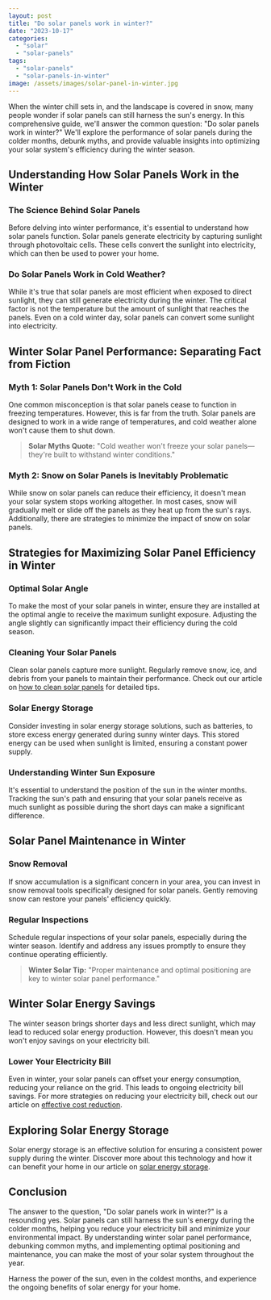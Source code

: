 ```yaml
---
layout: post
title: "Do solar panels work in winter?"
date: "2023-10-17"
categories: 
  - "solar"
  - "solar-panels"
tags: 
  - "solar-panels"
  - "solar-panels-in-winter"
image: /assets/images/solar-panel-in-winter.jpg
---
```


When the winter chill sets in, and the landscape is covered in snow, many people wonder if solar panels can still harness the sun's energy. In this comprehensive guide, we'll answer the common question: "Do solar panels work in winter?" We'll explore the performance of solar panels during the colder months, debunk myths, and provide valuable insights into optimizing your solar system's efficiency during the winter season.

## Understanding How Solar Panels Work in the Winter

### **The Science Behind Solar Panels**

Before delving into winter performance, it's essential to understand how solar panels function. Solar panels generate electricity by capturing sunlight through photovoltaic cells. These cells convert the sunlight into electricity, which can then be used to power your home.

### **Do Solar Panels Work in Cold Weather?**

While it's true that solar panels are most efficient when exposed to direct sunlight, they can still generate electricity during the winter. The critical factor is not the temperature but the amount of sunlight that reaches the panels. Even on a cold winter day, solar panels can convert some sunlight into electricity.

## Winter Solar Panel Performance: Separating Fact from Fiction

### **Myth 1: Solar Panels Don't Work in the Cold**

One common misconception is that solar panels cease to function in freezing temperatures. However, this is far from the truth. Solar panels are designed to work in a wide range of temperatures, and cold weather alone won't cause them to shut down.

> **Solar Myths Quote:** "Cold weather won't freeze your solar panels— they're built to withstand winter conditions."

### **Myth 2: Snow on Solar Panels is Inevitably Problematic**

While snow on solar panels can reduce their efficiency, it doesn't mean your solar system stops working altogether. In most cases, snow will gradually melt or slide off the panels as they heat up from the sun's rays. Additionally, there are strategies to minimize the impact of snow on solar panels.

## Strategies for Maximizing Solar Panel Efficiency in Winter

### **Optimal Solar Angle**

To make the most of your solar panels in winter, ensure they are installed at the optimal angle to receive the maximum sunlight exposure. Adjusting the angle slightly can significantly impact their efficiency during the cold season.

### **Cleaning Your Solar Panels**

Clean solar panels capture more sunlight. Regularly remove snow, ice, and debris from your panels to maintain their performance. Check out our article on [how to clean solar panels](/how-to-clean-solar-panels/) for detailed tips.

### **Solar Energy Storage**

Consider investing in solar energy storage solutions, such as batteries, to store excess energy generated during sunny winter days. This stored energy can be used when sunlight is limited, ensuring a constant power supply.

### **Understanding Winter Sun Exposure**

It's essential to understand the position of the sun in the winter months. Tracking the sun's path and ensuring that your solar panels receive as much sunlight as possible during the short days can make a significant difference.

## Solar Panel Maintenance in Winter

### **Snow Removal**

If snow accumulation is a significant concern in your area, you can invest in snow removal tools specifically designed for solar panels. Gently removing snow can restore your panels' efficiency quickly.

### **Regular Inspections**

Schedule regular inspections of your solar panels, especially during the winter season. Identify and address any issues promptly to ensure they continue operating efficiently.

> **Winter Solar Tip:** "Proper maintenance and optimal positioning are key to winter solar panel performance."

## Winter Solar Energy Savings

The winter season brings shorter days and less direct sunlight, which may lead to reduced solar energy production. However, this doesn't mean you won't enjoy savings on your electricity bill.

### **Lower Your Electricity Bill**

Even in winter, your solar panels can offset your energy consumption, reducing your reliance on the grid. This leads to ongoing electricity bill savings. For more strategies on reducing your electricity bill, check out our article on [effective cost reduction](/lower-your-electricity-bill-effective-strategies-for-cost-reduction/).

## Exploring Solar Energy Storage

Solar energy storage is an effective solution for ensuring a consistent power supply during the winter. Discover more about this technology and how it can benefit your home in our article on [solar energy storage](/exploring-solar-energy-storage/).

## Conclusion

The answer to the question, "Do solar panels work in winter?" is a resounding yes. Solar panels can still harness the sun's energy during the colder months, helping you reduce your electricity bill and minimize your environmental impact. By understanding winter solar panel performance, debunking common myths, and implementing optimal positioning and maintenance, you can make the most of your solar system throughout the year.

Harness the power of the sun, even in the coldest months, and experience the ongoing benefits of solar energy for your home.

